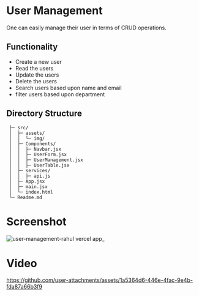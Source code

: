 # User Management

One can easily manage their user in terms of CRUD operations.

## Functionality
- Create a new user
- Read the users
- Update the users
- Delete the users
- Search users based upon name and email
- filter users based upon department 

## Directory Structure
  ```
   ├─ src/
   │  ├─ assets/
   │  │  └─ img/
   │  ├─ Components/
   │  │  ├─ Navbar.jsx
   │  │  ├─ UserForm.jsx
   │  │  ├─ UserManagement.jsx
   │  │  ├─ UserTable.jsx
   │  ├─ services/
   │  │  ├─ api.js
   │  ├─ App.jsx
   │  ├─ main.jsx
   │  └─ index.html
   └─ Readme.md

```


# Screenshot

![user-management-rahul vercel app_](https://github.com/user-attachments/assets/a4a06ee8-71a3-48d0-a6c3-908560c7b10a)


# Video 

https://github.com/user-attachments/assets/1a5364d6-446e-4fac-9e4b-fda87a66b3f9

